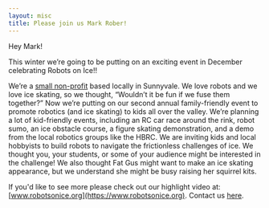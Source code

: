 ```yaml
---
layout: misc
title: Please join us Mark Rober!
---
```



Hey Mark!

This winter we’re going to be putting on an exciting event in December celebrating Robots on Ice!!

We’re a [small non-profit](http://www.sv-isa.org) based locally in Sunnyvale. We love robots and we love ice skating, so we thought, “Wouldn’t it be fun if we fuse them together?” Now we’re putting on our second annual family-friendly event to promote robotics (and ice skating) to kids all over the valley. We’re planning a lot of kid-friendly events, including an RC car race around the rink, robot sumo, an ice obstacle course, a figure skating demonstration, and a demo from the local robotics groups like the HBRC. We are inviting kids and local hobbyists to build robots to navigate the frictionless challenges of ice. We thought you, your students, or some of your audience might be interested in the challenge! We also thought Fat Gus might want to make an ice skating appearance, but we understand she might be busy raising her squirrel kits.

If you'd like to see more please check out our highlight video at: [www.robotsonice.org](https://www.robotsonice.org). Contact us [here](mailto:robotsoniceteam@gmail.com).